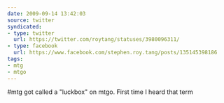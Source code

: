 ```yaml
---
date: 2009-09-14 13:42:03
source: twitter
syndicated:
- type: twitter
  url: https://twitter.com/roytang/statuses/3980096311/
- type: facebook
  url: https://www.facebook.com/stephen.roy.tang/posts/135145398186
tags:
- mtg
- mtgo
---
```


#mtg got called a "luckbox" on mtgo. First time I heard that term